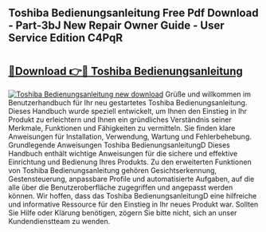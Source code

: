 ## Toshiba Bedienungsanleitung Free Pdf Download - Part-3bJ New Repair Owner Guide - User Service Edition C4PqR

# <h2><a href="http://df0omhv.blite.top/?on=Toshiba+Bedienungsanleitung">🔗Download 👉🔴 Toshiba Bedienungsanleitung</a></h2>

[![Toshiba Bedienungsanleitung new download](https://i.imgur.com/lujVjoI.png)](http://df0omhv.blite.top/?on=Toshiba+Bedienungsanleitung)
Grüße und willkommen im Benutzerhandbuch für Ihr neu gestartetes Toshiba Bedienungsanleitung. Dieses Handbuch wurde speziell entwickelt, um Ihnen den Einstieg in Ihr Produkt zu erleichtern und Ihnen ein gründliches Verständnis seiner Merkmale, Funktionen und Fähigkeiten zu vermitteln. Sie finden klare Anweisungen für Installation, Verwendung, Wartung und Fehlerbehebung. Grundlegende Anweisungen Toshiba BedienungsanleitungD Dieses Handbuch enthält wichtige Anweisungen für die sichere und effektive Einrichtung und Bedienung Ihres Produkts. Zu den erweiterten Funktionen von Toshiba Bedienungsanleitung gehören Gesichtserkennung, Gestensteuerung, anpassbare Profile und automatisierte Aufgaben, auf die alle über die Benutzeroberfläche zugegriffen und angepasst werden können. Wir hoffen, dass das Toshiba BedienungsanleitungD eine hilfreiche und informative Ressource für den Einstieg in Ihr neues Produkt war. Sollten Sie Hilfe oder Klärung benötigen, zögern Sie bitte nicht, sich an unser Kundendienstteam zu wenden.
